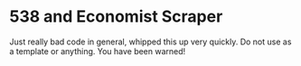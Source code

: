 # 538 and Economist Scraper

Just really bad code in general, whipped this up very quickly.  Do not use as a template or anything.  You have been warned!